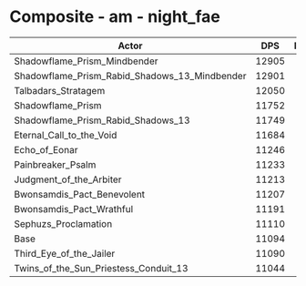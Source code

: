 # Composite - am - night_fae
| Actor | DPS | Increase |
|---|:---:|:---:|
|Shadowflame_Prism_Mindbender|12905|16.33%|
|Shadowflame_Prism_Rabid_Shadows_13_Mindbender|12901|16.30%|
|Talbadars_Stratagem|12050|8.62%|
|Shadowflame_Prism|11752|5.93%|
|Shadowflame_Prism_Rabid_Shadows_13|11749|5.91%|
|Eternal_Call_to_the_Void|11684|5.32%|
|Echo_of_Eonar|11246|1.38%|
|Painbreaker_Psalm|11233|1.26%|
|Judgment_of_the_Arbiter|11213|1.08%|
|Bwonsamdis_Pact_Benevolent|11207|1.02%|
|Bwonsamdis_Pact_Wrathful|11191|0.87%|
|Sephuzs_Proclamation|11110|0.15%|
|Base|11094|0.00%|
|Third_Eye_of_the_Jailer|11090|-0.03%|
|Twins_of_the_Sun_Priestess_Conduit_13|11044|-0.44%|

